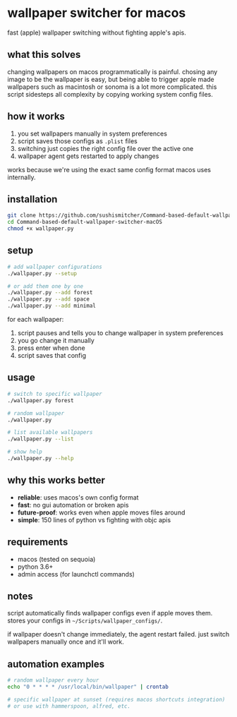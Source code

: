 # wallpaper switcher for macos

fast (apple) wallpaper switching without fighting apple's apis.

## what this solves

changing wallpapers on macos programmatically is painful. chosing any image to be the wallpaper is easy, but being able to trigger apple made wallpapers such as macintosh or sonoma is a lot more complicated. this script sidesteps all complexity by copying working system config files.

## how it works

1. you set wallpapers manually in system preferences 
2. script saves those configs as `.plist` files
3. switching just copies the right config file over the active one
4. wallpaper agent gets restarted to apply changes

works because we're using the exact same config format macos uses internally.

## installation

```bash
git clone https://github.com/sushismitcher/Command-based-default-wallpaper-switcher-macOS.git
cd Command-based-default-wallpaper-switcher-macOS
chmod +x wallpaper.py
```

## setup

```bash
# add wallpaper configurations
./wallpaper.py --setup

# or add them one by one
./wallpaper.py --add forest
./wallpaper.py --add space
./wallpaper.py --add minimal
```

for each wallpaper:
1. script pauses and tells you to change wallpaper in system preferences
2. you go change it manually 
3. press enter when done
4. script saves that config

## usage

```bash
# switch to specific wallpaper
./wallpaper.py forest

# random wallpaper
./wallpaper.py

# list available wallpapers  
./wallpaper.py --list

# show help
./wallpaper.py --help
```

## why this works better

- **reliable**: uses macos's own config format
- **fast**: no gui automation or broken apis
- **future-proof**: works even when apple moves files around
- **simple**: 150 lines of python vs fighting with objc apis

## requirements

- macos (tested on sequoia)
- python 3.6+
- admin access (for launchctl commands)

## notes

script automatically finds wallpaper configs even if apple moves them. stores your configs in `~/Scripts/wallpaper_configs/`.

if wallpaper doesn't change immediately, the agent restart failed. just switch wallpapers manually once and it'll work.

## automation examples

```bash
# random wallpaper every hour
echo "0 * * * * /usr/local/bin/wallpaper" | crontab

# specific wallpaper at sunset (requires macos shortcuts integration)
# or use with hammerspoon, alfred, etc.
```
